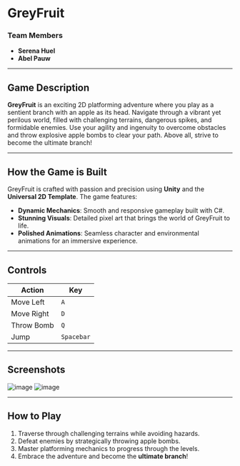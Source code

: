 # GreyFruit

### Team Members
- **Serena Huel**
- **Abel Pauw**

---

## Game Description
**GreyFruit** is an exciting 2D platforming adventure where you play as a sentient branch with an apple as its head. Navigate through a vibrant yet perilous world, filled with challenging terrains, dangerous spikes, and formidable enemies. Use your agility and ingenuity to overcome obstacles and throw explosive apple bombs to clear your path. Above all, strive to become the ultimate branch!

---

## How the Game is Built
GreyFruit is crafted with passion and precision using **Unity** and the **Universal 2D Template**. The game features:

- **Dynamic Mechanics**: Smooth and responsive gameplay built with C#.
- **Stunning Visuals**: Detailed pixel art that brings the world of GreyFruit to life.
- **Polished Animations**: Seamless character and environmental animations for an immersive experience.

---

## Controls
| Action       | Key          |
|--------------|--------------|
| Move Left    | `A`          |
| Move Right   | `D`          |
| Throw Bomb   | `Q`          |
| Jump         | `Spacebar`   |

---

## Screenshots
![image](https://github.com/user-attachments/assets/d0e2e1a1-767b-4808-ae9d-43873c3f2225)
![image](https://github.com/user-attachments/assets/66ebc77b-b555-4ffd-bb86-300c0269dfc0)



---

## How to Play
1. Traverse through challenging terrains while avoiding hazards.
2. Defeat enemies by strategically throwing apple bombs.
3. Master platforming mechanics to progress through the levels.
4. Embrace the adventure and become the **ultimate branch**!


